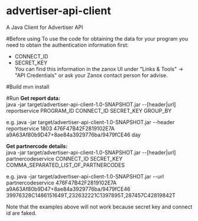 # advertiser-api-client
A Java Client for Advertiser API

#Before using
To use the code for obtaining the data for your program you need to obtain the authentication information first:
* CONNECT_ID
* SECRET_KEY  
You can find this information in the zanox UI under "Links & Tools" -> "API Credentials" or ask your Zanox contact person for advise.

#Build
mvn install

#Run
**Get report data:**<br />
java -jar target/advertiser-api-client-1.0-SNAPSHOT.jar  --[header|url] reportservice PROGRAM_ID CONNECT_ID SECRET_KEY GROUP_BY

e.g.
java -jar target/advertiser-api-client-1.0-SNAPSHOT.jar --header reportservice 1803 476F47B42F2819102E7A a9A63Af80b9D47+8ae84a3929776ba/9479fCE46 day


**Get partnercode details:**<br />
java -jar target/advertiser-api-client-1.0-SNAPSHOT.jar  --[header|url] partnercodeservice CONNECT_ID SECRET_KEY COMMA_SEPARATED_LIST_OF_PARTNERCODES

e.g.
java -jar target/advertiser-api-client-1.0-SNAPSHOT.jar --url partnercodeservice 476F47B42F2819102E7A a9A63Af80b9D47+8ae84a3929776ba/9479fCE46 39976328C1486151649T,232632221C1397895T,287457C42819842T

Note that the examples above will not work because secret key and connect id are faked.
